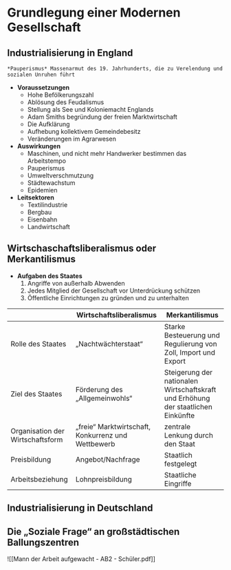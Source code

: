 # Grundlegung einer Modernen Gesellschaft
## Industrialisierung in England
~~~ad-important
*Pauperismus* Massenarmut des 19. Jahrhunderts, die zu Verelendung und sozialen Unruhen führt
~~~
- __Voraussetzungen__
	- Hohe Befölkerungszahl
	- Ablösung des Feudalismus
	- Stellung als See und Koloniemacht Englands
	- Adam Smiths begründung der freien Marktwirtschaft
	- Die Aufklärung
	- Aufhebung kollektivem Gemeindebesitz
	- Veränderungen im Agrarwesen
- __Auswirkungen__
	- Maschinen, und nicht mehr Handwerker bestimmen das Arbeitstempo
	- Pauperismus
	- Umweltverschmutzung
	- Städtewachstum
	- Epidemien
- __Leitsektoren__
	- Textilindustrie
	- Bergbau
	- Eisenbahn
	- Landwirtschaft
## Wirtschaschaftsliberalismus oder Merkantilismus
- __Aufgaben des Staates__
	1. Angriffe von außerhalb Abwenden
	2. Jedes Mitglied der Gesellschaft vor Unterdrückung schützen
	3. Öffentliche Einrichtungen zu gründen und zu unterhalten

| |Wirtschaftsliberalismus|Merkantilismus|
|-|-|-|
|Rolle des Staates|„Nachtwächterstaat“|Starke Besteuerung und Regulierung von Zoll, Import und Export|
|Ziel des Staates|Förderung des „Allgemeinwohls“|Steigerung der nationalen Wirtschaftskraft und Erhöhung der staatlichen Einkünfte|
|Organisation der Wirtschaftsform|„freie“ Marktwirtschaft, Konkurrenz und Wettbewerb|zentrale Lenkung durch den Staat|
|Preisbildung|Angebot/Nachfrage|Staatlich festgelegt|
|Arbeitsbeziehung|Lohnpreisbildung|Staatliche Eingriffe|
## Industrialisierung in Deutschland

## Die „Soziale Frage“ an großstädtischen Ballungszentren
![[Mann der Arbeit aufgewacht - AB2 - Schüler.pdf]]